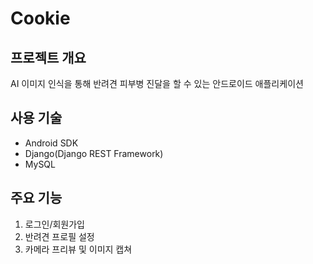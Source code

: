 # Cookie

## 프로젝트 개요
AI 이미지 인식을 통해 반려견 피부병 진달을 할 수 있는 안드로이드 애플리케이션

## 사용 기술
- Android SDK
- Django(Django REST Framework)
- MySQL

## 주요 기능
1. 로그인/회원가입
2. 반려견 프로필 설정
3. 카메라 프리뷰 및 이미지 캡쳐
